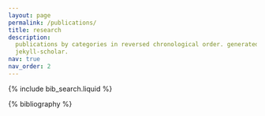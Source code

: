 ```yaml
---
layout: page
permalink: /publications/
title: research
description:
  publications by categories in reversed chronological order. generated by
  jekyll-scholar.
nav: true
nav_order: 2
---
```


<!-- _pages/publications.md -->

<!-- Bibsearch Feature -->

{% include bib_search.liquid %}

<div class="publications">

{% bibliography %}

</div>
